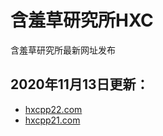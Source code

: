 # 含羞草研究所HXC
含羞草研究所最新网址发布

## 2020年11月13日更新：
+ [hxcpp22.com](http://hxcpp22.com/?id=15543297)
+ [hxcpp21.com](http://hxcpp21.com/?id=16106039)
